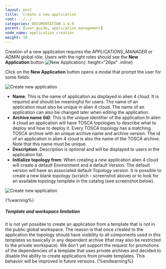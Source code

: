 ```yaml
---
layout: post
title:  Create a new application
root: ../../
categories: DOCUMENTATION-1.4.0
parent: [user_guide, application_management]
node_name: application_creation
weight: 10
---
```


Creation of a new application requires the *APPLICATIONS_MANAGER* or *ADMIN* global rôle. Users with the right roles should see the __New Application__ button ![New Application](../../images/1.4.0/user_guide/applications/new_app_button.png){: height="26px" .inline}

Click on the __New Application__ button opens a modal that prompt the user for some fields:

![Create new application](../../images/1.4.0/user_guide/applications/new_app_modal_scratch.png)

* __Name__: This is the name of application as displayed in alien 4 cloud. It is required and should be meaningful for users. The name of an application must also be unique in alien 4 cloud. The name of an application can also be changed later when editing the application.
* __Archive name (Id)__: This is the unique identifier of the application In alien 4 cloud an application will have TOSCA topologies to describe what to deploy and how to deploy it. Every TOSCA topology has a matching TOSCA archive with an unique archive name and archive version. The id of an application in alien 4 cloud is also the name of the TOSCA archive. Note that this name must be unique.
* __Description__: Description is optional and will be displayed to users in the application list.
* __Initialize topology from__: When creating a new application alien 4 cloud will create a default Environment and a default Version. The default version will have an associated default Topology version. It is possible to create a new blank topology (scratch - screenshot above) or to look for an available topology template in the catalog (see screenshot below).

![Create new application](../../images/1.4.0/user_guide/applications/new_app_modal_template.png)

{%warning%}
<h5>Template and workspace limitation</h5>
It is not yet possible to create an application from a template that is not in the public global workspace. The reason is that once created to the application the topology should have visibility to all components used in this templates so basically in any dependent archive (that may also be restricted to the private workspace).
We don't yet support the request for promotions of the dependencies of a template that uses private archives and decided to disable the ability to create applications from private templates. This behavior will be improved in future versions.
{%endwarning%}
